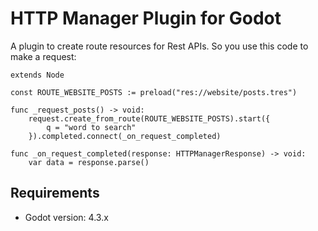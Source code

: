 # HTTP Manager Plugin for Godot

A plugin to create route resources for Rest APIs. So you use this code to make a request:

```gdscript
extends Node

const ROUTE_WEBSITE_POSTS := preload("res://website/posts.tres")

func _request_posts() -> void:
    request.create_from_route(ROUTE_WEBSITE_POSTS).start({
        q = "word to search"
    }).completed.connect(_on_request_completed)

func _on_request_completed(response: HTTPManagerResponse) -> void:
    var data = response.parse()
```

## Requirements

- Godot version: 4.3.x
